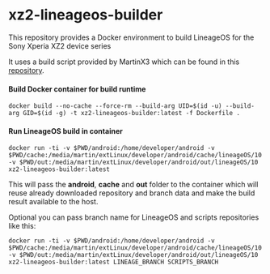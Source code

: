 # xz2-lineageos-builder
This repository provides a Docker environment to build LineageOS for the Sony Xperia XZ2 device series

It uses a build script provided by MartinX3 which can be found in this [repository](https://github.com/MartinX3-AndroidDevelopment/SCRIPTS_BUILD).

#### Build Docker container for build runtime

`docker build --no-cache --force-rm --build-arg UID=$(id -u) --build-arg GID=$(id -g) -t xz2-lineageos-builder:latest -f Dockerfile .`

#### Run LineageOS build in container

`docker run -ti -v $PWD/android:/home/developer/android -v $PWD/cache:/media/martin/extLinux/developer/android/cache/lineageOS/10 -v $PWD/out:/media/martin/extLinux/developer/android/out/lineageOS/10 xz2-lineageos-builder:latest`

This will pass the **android**, **cache** and **out** folder to the container which will reuse already downloaded repository and branch data and make the build result available to the host.

Optional you can pass branch name for LineageOS and scripts repositories like this:

`docker run -ti -v $PWD/android:/home/developer/android -v $PWD/cache:/media/martin/extLinux/developer/android/cache/lineageOS/10 -v $PWD/out:/media/martin/extLinux/developer/android/out/lineageOS/10 xz2-lineageos-builder:latest LINEAGE_BRANCH SCRIPTS_BRANCH`